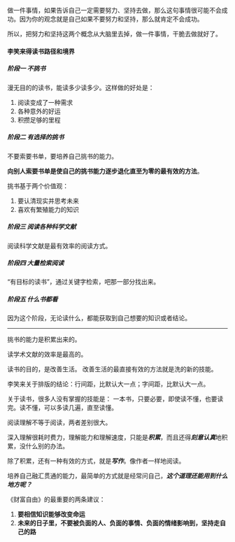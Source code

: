 
做一件事情，如果告诉自己一定需要努力、坚持去做，那么这句事情很可能不会成功。因为你的观念就是自己如果不要努力和坚持，那么就肯定不会成功。

所以，把努力和坚持这两个概念从大脑里去掉，做一件事情，干脆去做就好了。

#### 李笑来得读书路径和境界

##### 阶段一 不挑书
漫无目的的读书，能读多少读多少。这样做的好处是：

1. 阅读变成了一种需求
2. 各种意外的好运
3. 积攒足够的里程



##### 阶段二 有选择的挑书
不要索要书单，要培养自己挑书的能力。

**向别人索要书单是使自己的挑书能力逐步退化直至为零的最有效的方法**。

挑书基于两个价值观：
1. 要认清现实并思考未来
2. 喜欢有繁殖能力的知识


##### 阶段三 阅读各种科学文献
阅读科学文献是最有效率的阅读方式。

##### 阶段四 大量检索阅读

“有目标的读书”，通过关键字检索，吧那一部分找出来。

##### 阶段五 什么书都看

因为这个阶段，无论读什么，都能获取到自己想要的知识或者结论。

---

挑书的能力是积累出来的。

读学术文献的效率是最高的。

读书的目的，是改善生活。
改善生活的最直接有效的方法就是洗的新的技能。

李笑来关于排版的结论：行间距，比默认大一点；字间距，比默认大一点。


关于读书，很多人没有掌握的技能是：
一本书，只要必要，即使读不懂，也要读完。读不懂，可以多读几遍，直至读懂。

阅读理解不等于阅读，两者差别很大。

深入理解很耗时费力，理解能力和理解速度，只能是***积累***，而且还得***刻意认真***地积累，没什么别的办法。

除了积累，还有一种有效的方式，就是***写作***。像作者一样地阅读。

培养自己融汇贯通的能力，最简单的方式就是经常问自己，***这个道理还能用到什么地方呢？***

《财富自由》的最重要的两条建议：
1. **要相信知识能够改变命运**
2. **未来的日子里，不要被负面的人、负面的事情、负面的情绪影响到，坚持走自己的路**


